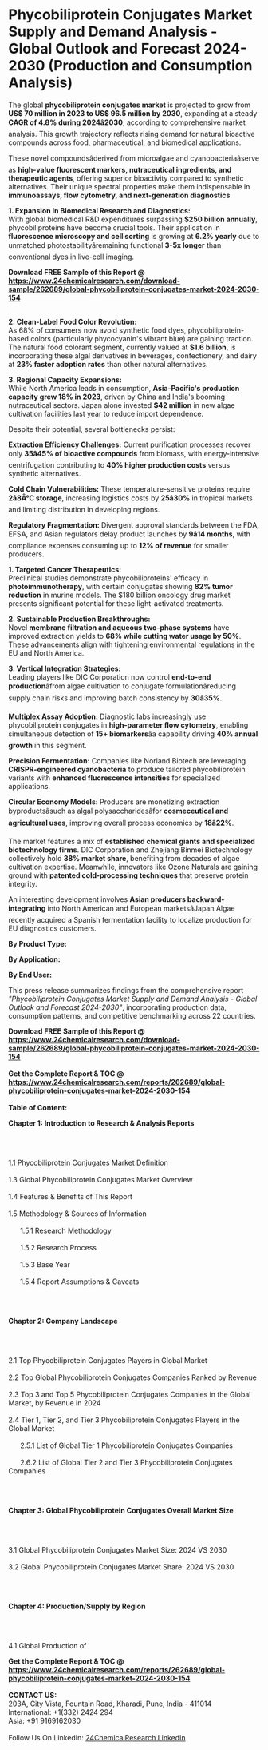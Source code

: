 <h1>Phycobiliprotein Conjugates Market Supply and Demand Analysis - Global Outlook and Forecast 2024-2030 (Production and Consumption Analysis)</h1><p>The global <strong>phycobiliprotein conjugates market</strong> is projected to grow from <strong>US$ 70 million in 2023 to US$ 96.5 million by 2030</strong>, expanding at a steady <strong>CAGR of 4.8% during 2024â2030</strong>, according to comprehensive market analysis. This growth trajectory reflects rising demand for natural bioactive compounds across food, pharmaceutical, and biomedical applications.</p><p>These novel compoundsâderived from microalgae and cyanobacteriaâserve as <strong>high-value fluorescent markers, nutraceutical ingredients, and therapeutic agents</strong>, offering superior bioactivity compared to synthetic alternatives. Their unique spectral properties make them indispensable in <strong>immunoassays, flow cytometry, and next-generation diagnostics</strong>.</p><p><strong>1. Expansion in Biomedical Research and Diagnostics:</strong><br>
With global biomedical R&amp;D expenditures surpassing <strong>$250 billion annually</strong>, phycobiliproteins have become crucial tools. Their application in <strong>fluorescence microscopy and cell sorting</strong> is growing at <strong>6.2% yearly</strong> due to unmatched photostabilityâremaining functional <strong>3-5x longer</strong> than conventional dyes in live-cell imaging.</p><div><b>Download FREE Sample of this Report @ 
            <a href="https://www.24chemicalresearch.com/download-sample/262689/global-phycobiliprotein-conjugates-market-2024-2030-154">
            https://www.24chemicalresearch.com/download-sample/262689/global-phycobiliprotein-conjugates-market-2024-2030-154</a></b></div><br><p><strong>2. Clean-Label Food Color Revolution:</strong><br>
As 68% of consumers now avoid synthetic food dyes, phycobiliprotein-based colors (particularly phycocyanin's vibrant blue) are gaining traction. The natural food colorant segment, currently valued at <strong>$1.6 billion</strong>, is incorporating these algal derivatives in beverages, confectionery, and dairy at <strong>23% faster adoption rates</strong> than other natural alternatives.</p><p><strong>3. Regional Capacity Expansions:</strong><br>
While North America leads in consumption, <strong>Asia-Pacific's production capacity grew 18% in 2023</strong>, driven by China and India's booming nutraceutical sectors. Japan alone invested <strong>$42 million</strong> in new algae cultivation facilities last year to reduce import dependence.</p><p>Despite their potential, several bottlenecks persist:</p><p><strong>Extraction Efficiency Challenges:</strong> Current purification processes recover only <strong>35â45% of bioactive compounds</strong> from biomass, with energy-intensive centrifugation contributing to <strong>40% higher production costs</strong> versus synthetic alternatives.</p><p><strong>Cold Chain Vulnerabilities:</strong> These temperature-sensitive proteins require <strong>2â8Â°C storage</strong>, increasing logistics costs by <strong>25â30%</strong> in tropical markets and limiting distribution in developing regions.</p><p><strong>Regulatory Fragmentation:</strong> Divergent approval standards between the FDA, EFSA, and Asian regulators delay product launches by <strong>9â14 months</strong>, with compliance expenses consuming up to <strong>12% of revenue</strong> for smaller producers.</p><p><strong>1. Targeted Cancer Therapeutics:</strong><br>
Preclinical studies demonstrate phycobiliproteins' efficacy in <strong>photoimmunotherapy</strong>, with certain conjugates showing <strong>82% tumor reduction</strong> in murine models. The $180 billion oncology drug market presents significant potential for these light-activated treatments.</p><p><strong>2. Sustainable Production Breakthroughs:</strong><br>
Novel <strong>membrane filtration and aqueous two-phase systems</strong> have improved extraction yields to <strong>68% while cutting water usage by 50%</strong>. These advancements align with tightening environmental regulations in the EU and North America.</p><p><strong>3. Vertical Integration Strategies:</strong><br>
Leading players like DIC Corporation now control <strong>end-to-end production</strong>âfrom algae cultivation to conjugate formulationâreducing supply chain risks and improving batch consistency by <strong>30â35%</strong>.</p><p><strong>Multiplex Assay Adoption:</strong> Diagnostic labs increasingly use phycobiliprotein conjugates in <strong>high-parameter flow cytometry</strong>, enabling simultaneous detection of <strong>15+ biomarkers</strong>âa capability driving <strong>40% annual growth</strong> in this segment.</p><p><strong>Precision Fermentation:</strong> Companies like Norland Biotech are leveraging <strong>CRISPR-engineered cyanobacteria</strong> to produce tailored phycobiliprotein variants with <strong>enhanced fluorescence intensities</strong> for specialized applications.</p><p><strong>Circular Economy Models:</strong> Producers are monetizing extraction byproductsâsuch as algal polysaccharidesâfor <strong>cosmeceutical and agricultural uses</strong>, improving overall process economics by <strong>18â22%</strong>.</p><p>The market features a mix of <strong>established chemical giants and specialized biotechnology firms</strong>. DIC Corporation and Zhejiang Binmei Biotechnology collectively hold <strong>38% market share</strong>, benefiting from decades of algae cultivation expertise. Meanwhile, innovators like Ozone Naturals are gaining ground with <strong>patented cold-processing techniques</strong> that preserve protein integrity.</p><p>An interesting development involves <strong>Asian producers backward-integrating</strong> into North American and European marketsâJapan Algae recently acquired a Spanish fermentation facility to localize production for EU diagnostics customers.</p><p><strong>By Product Type:</strong></p><p><strong>By Application:</strong></p><p><strong>By End User:</strong></p><p>This press release summarizes findings from the comprehensive report <em>"Phycobiliprotein Conjugates Market Supply and Demand Analysis - Global Outlook and Forecast 2024-2030"</em>, incorporating production data, consumption patterns, and competitive benchmarking across 22 countries.</p><div><b>Download FREE Sample of this Report @ 
            <a href="https://www.24chemicalresearch.com/download-sample/262689/global-phycobiliprotein-conjugates-market-2024-2030-154">
            https://www.24chemicalresearch.com/download-sample/262689/global-phycobiliprotein-conjugates-market-2024-2030-154</a></b></div><br><div><b>Get the Complete Report & TOC @ 
            <a href="https://www.24chemicalresearch.com/reports/262689/global-phycobiliprotein-conjugates-market-2024-2030-154">
            https://www.24chemicalresearch.com/reports/262689/global-phycobiliprotein-conjugates-market-2024-2030-154</a></b></div><br>
            <b>Table of Content:</b><p><p><strong>Chapter 1: Introduction to Research &amp; Analysis Reports</strong></p><br />
<br />
<p>1.1 Phycobiliprotein Conjugates Market Definition<br /><br />
1.3 Global Phycobiliprotein Conjugates Market Overview<br /><br />
1.4 Features &amp; Benefits of This Report<br /><br />
1.5 Methodology &amp; Sources of Information<br /><br />
&nbsp;&nbsp;&nbsp;&nbsp;&nbsp; 1.5.1 Research Methodology<br /><br />
&nbsp;&nbsp;&nbsp;&nbsp;&nbsp; 1.5.2 Research Process<br /><br />
&nbsp;&nbsp;&nbsp;&nbsp;&nbsp; 1.5.3 Base Year<br /><br />
&nbsp;&nbsp;&nbsp;&nbsp;&nbsp; 1.5.4 Report Assumptions &amp; Caveats</p><br />
<br />
<p><strong>Chapter 2: Company Landscape</strong></p><br />
<br />
<p>2.1 Top Phycobiliprotein Conjugates Players in Global Market<br /><br />
2.2 Top Global Phycobiliprotein Conjugates Companies Ranked by Revenue<br /><br />
2.3 Top 3 and Top 5 Phycobiliprotein Conjugates Companies in the Global Market, by Revenue in 2024<br /><br />
2.4 Tier 1, Tier 2, and Tier 3 Phycobiliprotein Conjugates Players in the Global Market<br /><br />
&nbsp;&nbsp;&nbsp;&nbsp;&nbsp; 2.5.1 List of Global Tier 1 Phycobiliprotein Conjugates Companies<br /><br />
&nbsp;&nbsp;&nbsp;&nbsp;&nbsp; 2.6.2 List of Global Tier 2 and Tier 3 Phycobiliprotein Conjugates Companies</p><br />
<br />
<p><strong>Chapter 3: Global Phycobiliprotein Conjugates Overall Market Size</strong></p><br />
<br />
<p>3.1 Global Phycobiliprotein Conjugates Market Size: 2024 VS 2030<br /><br />
3.2 Global Phycobiliprotein Conjugates Market Share: 2024 VS 2030</p><br />
<br />
<p><strong>Chapter 4: Production/Supply by Region</strong></p><br />
<br />
<p>4.1 Global Production of </p><div><b>Get the Complete Report & TOC @ 
            <a href="https://www.24chemicalresearch.com/reports/262689/global-phycobiliprotein-conjugates-market-2024-2030-154">
            https://www.24chemicalresearch.com/reports/262689/global-phycobiliprotein-conjugates-market-2024-2030-154</a></b></div><br><b>CONTACT US:</b><br>
            203A, City Vista, Fountain Road, Kharadi, Pune, India - 411014<br>
            International: +1(332) 2424 294<br>
            Asia: +91 9169162030 <br><br>
            Follow Us On LinkedIn: <a href="https://www.linkedin.com/company/24chemicalresearch/">24ChemicalResearch LinkedIn</a>